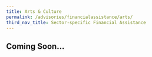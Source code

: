 ```yaml
---
title: Arts & Culture
permalink: /advisories/financialassistance/arts/
third_nav_title: Sector-specific Financial Assistance
---
```


## **Coming Soon...**
